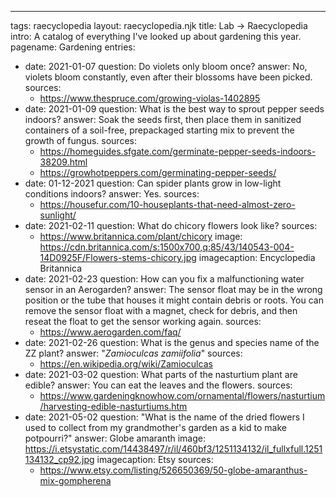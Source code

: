 ---
tags: raecyclopedia
layout: raecyclopedia.njk
title: Lab → Raecyclopedia
intro: A catalog of everything I've looked up about gardening this year.
pagename: Gardening
entries:
  - date: 2021-01-07
    question: Do violets only bloom once?
    answer: No, violets bloom constantly, even after their blossoms have been picked.
    sources: 
      - https://www.thespruce.com/growing-violas-1402895
  - date: 2021-01-09
    question: What is the best way to sprout pepper seeds indoors?
    answer: Soak the seeds first, then place them in sanitized containers of a soil-free, prepackaged starting mix to prevent the growth of fungus.
    sources:
      - https://homeguides.sfgate.com/germinate-pepper-seeds-indoors-38209.html
      - https://growhotpeppers.com/germinating-pepper-seeds/
  - date: 01-12-2021
    question: Can spider plants grow in low-light conditions indoors?
    answer: Yes.
    sources:
      - https://housefur.com/10-houseplants-that-need-almost-zero-sunlight/
  - date: 2021-02-11
    question: What do chicory flowers look like?
    sources:
      - https://www.britannica.com/plant/chicory
    image: https://cdn.britannica.com/s:1500x700,q:85/43/140543-004-14D0925F/Flowers-stems-chicory.jpg
    imagecaption: Encyclopedia Britannica
  - date: 2021-02-23
    question: How can you fix a malfunctioning water sensor in an Aerogarden?
    answer: The sensor float may be in the wrong position or the tube that houses it might contain debris or roots. You can remove the sensor float with a magnet, check for debris, and then reseat the float to get the sensor working again. 
    sources:
      - https://www.aerogarden.com/faq/
  - date: 2021-02-26
    question: What is the genus and species name of the ZZ plant?
    answer: "<i>Zamioculcas zamiifolia</i>"
    sources:
      - https://en.wikipedia.org/wiki/Zamioculcas
  - date: 2021-03-02
    question: What parts of the nasturtium plant are edible?
    answer: You can eat the leaves and the flowers.
    sources:
      - https://www.gardeningknowhow.com/ornamental/flowers/nasturtium/harvesting-edible-nasturtiums.htm
  - date: 2021-05-02
    question: "What is the name of the dried flowers I used to collect from my grandmother's garden as a kid to make potpourri?"
    answer: Globe amaranth
    image: https://i.etsystatic.com/14438497/r/il/460bf3/1251134132/il_fullxfull.1251134132_cp92.jpg
    imagecaption: Etsy
    sources:
      - https://www.etsy.com/listing/526650369/50-globe-amaranthus-mix-gompherena
    